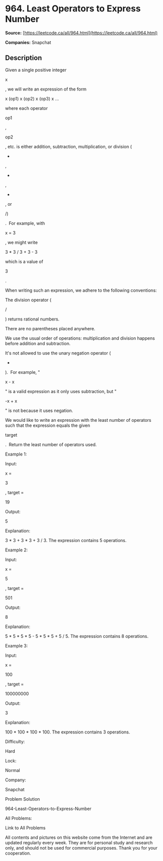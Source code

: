 # 964. Least Operators to Express Number

**Source:** [https://leetcode.ca/all/964.html](https://leetcode.ca/all/964.html)

**Companies:** Snapchat

## Description

Given a single positive integer

x

, we will write an expression of the form

x (op1) x (op2) x (op3) x ...

where each operator

op1

,

op2

,
        etc. is either addition, subtraction, multiplication, or division (

+

,

-

,

*

, or

/)

.  For example, with

x =
            3

, we might write

3 * 3 / 3 + 3 - 3

which is a value of

3

.

When writing such an expression, we adhere to the following conventions:

The division operator (

/

) returns rational numbers.

There are no parentheses placed anywhere.

We use the usual order of operations: multiplication and division happens before
            addition and subtraction.

It's not allowed to use the unary negation operator (

-

).  For
            example, "

x - x

" is a valid expression as it only uses
            subtraction, but "

-x + x

" is not because it uses negation.

We would like to write an expression with the least number of operators such that the
        expression equals the given

target

.  Return the least number of operators
        used.

Example 1:

Input:

x =

3

, target =

19

Output:

5

Explanation:

3 * 3 + 3 * 3 + 3 / 3.  The expression contains 5 operations.

Example 2:

Input:

x =

5

, target =

501

Output:

8

Explanation:

5 * 5 * 5 * 5 - 5 * 5 * 5 + 5 / 5.  The expression contains 8 operations.

Example 3:

Input:

x =

100

, target =

100000000

Output:

3

Explanation:

100 * 100 * 100 * 100.  The expression contains 3 operations.

Difficulty:

Hard

Lock:

Normal

Company:

Snapchat

Problem Solution

964-Least-Operators-to-Express-Number

All Problems:

Link to All Problems

All contents and pictures on this website come from the Internet and are updated regularly every week. They are for personal study and research only, and should not be used for commercial purposes. Thank you for your cooperation.


